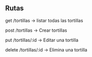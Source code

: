 ## Rutas

get /tortillas -> listar todas las tortillas

post /tortillas -> Crear tortillas

put /tortillas/:id -> Editar una tortilla

delete /tortillas/:id -> Elimina una tortilla
